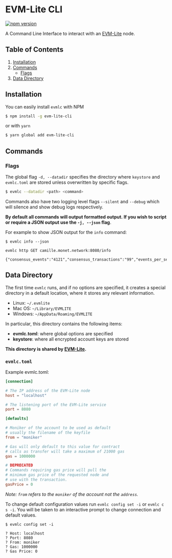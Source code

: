 # EVM-Lite CLI

[![npm version](https://badge.fury.io/js/evm-lite-cli.svg)](https://badge.fury.io/js/evm-lite-cli)

A Command Line Interface to interact with an [EVM-Lite](https://github.com/mosaicnetworks/evm-lite#readme) node.

## Table of Contents

1. [Installation](#installation)
2. [Commands](#commands)
    - [Flags](#flags)
3. [Data Directory](#data-directory)

## Installation

You can easily install `evmlc` with NPM

```bash
$ npm install -g evm-lite-cli
```

or with `yarn`

```bash
$ yarn global add evm-lite-cli
```

## Commands

### Flags

The global flag `-d, --datadir` specifies the directory where `keystore` and `evmlc.toml` are stored unless overwritten by specific flags.

```bash
$ evmlc --datadir <path> <command>
```

Commands also have two logging level flags `--silent` and `--debug` which will silence and show debug logs respectively.

**By default all commands will output formatted output. If you wish to script or require a JSON output use the `-j, --json` flag**.

For example to show JSON output for the `info` command:

```console
$ evmlc info --json

evmlc http GET camille.monet.network:8080/info

{"consensus_events":"4121","consensus_transactions":"99","events_per_second":"0.00","id":"3048798009","last_block_index":"112","last_consensus_round":"445","last_peer_change":"258","min_gas_price":"10","moniker":"mosaic","num_peers":"4","round_events":"0","rounds_per_second":"0.00","state":"Babbling","sync_rate":"1.00","time":"1574268876085188708","transaction_pool":"0","type":"babble","undetermined_events":"19"}
```

## Data Directory

The first time `evmlc` runs, and if no options are specified, it creates a
special directory in a default location, where it
stores any relevant information.

-   Linux: `~/.evmlite`
-   Mac OS: `~/Library/EVMLITE`
-   Windows: `~/AppData/Roaming/EVMLITE`

In particular, this directory contains the following items:

-   **evmlc.toml**: where global options are specified
-   **keystore**: where all encrypted account keys are stored

**This directory is shared by [EVM-Lite](https://github.com/mosaicnetworks/evm-lite#readme).**

### `evmlc.toml`

Example evmlc.toml:

```toml
[connection]

# The IP address of the EVM-Lite node
host = "localhost"

# The listening port of the EVM-Lite service
port = 8080

[defaults]

# Moniker of the account to be used as default
# usually the filename of the keyfile
from = "moniker"

# Gas will only default to this value for contract
# calls as transfer will take a maximum of 21000 gas
gas = 1000000

# DEPRECATED
# Commands requiring gas price will pull the
# minimum gas price of the requested node and
# use with the transaction.
gasPrice = 0
```

_Note: `from` refers to the `moniker` of the account not the `address`._

To change default configuration values run `evmlc config set -i` or `evmlc c s -i`. You will be
taken to an interactive prompt to change connection and default values.

```console
$ evmlc config set -i

? Host: localhost
? Port: 8080
? From: moniker
? Gas: 1000000
? Gas Price: 0
```
